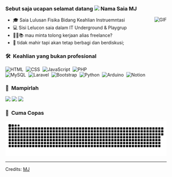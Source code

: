 ### Sebut saja ucapan selamat datang <img src="https://media.giphy.com/media/hvRJCLFzcasrR4ia7z/giphy.gif" width="25px"> Nama Saia MJ

<img align="right" alt="GIF" x='10' src="https://i.pinimg.com/originals/e4/26/70/e426702edf874b181aced1e2fa5c6cde.gif" />
  
- 🎓 Saia Lulusan Fisika Bidang Keahlian Instruemntasi 
- 💻 Sisi Lelucon saia dalam IT Underground & Playgrup
- 💼🔭📚 mau minta tolong kerjaan alias freelance? 
- 💬 tidak mahir tapi akan tetap berbagi dan berdiskusi;

### 🛠 &nbsp;Keahlian yang bukan profesional 

![HTML](https://img.shields.io/badge/-HTML-05122A?style=flat&logo=HTML5)&nbsp;
![CSS](https://img.shields.io/badge/-CSS-05122A?style=flat&logo=CSS3&logoColor=1572B6)&nbsp;
![JavaScript](https://img.shields.io/badge/-JavaScript-05122A?style=flat&logo=javascript)&nbsp;
![PHP](https://img.shields.io/badge/-PHP-05122A?style=flat&logo=php)\
![MySQL](https://img.shields.io/badge/-MySQL-05122A?style=flat&logo=mysql)&nbsp;
![Laravel](https://img.shields.io/badge/-laravel-05122A?style=flat&logo=laravel)&nbsp;
![Bootstrap](https://img.shields.io/badge/-Bootstrap-05122A?style=flat&logo=bootstrap&logoColor=563D7C)&nbsp;
![Python](https://img.shields.io/badge/-Python-05122A?style=flat&logo=python)&nbsp;
![Arduino](https://img.shields.io/badge/-Arduino-05122A?style=flat&logo=arduino)&nbsp;
![Notion](https://img.shields.io/badge/-Notion-05122A?style=flat&logo=notion)&nbsp;


### 🤝 &nbsp;Mampirlah 

<p>
<a href="https://mjmokhtar.netlify.app/"><img src="https://img.shields.io/badge/-mjmokhtar.com-3423A6?style=flat&logo=Safari&logoColor=white"/></a>
<a href="https://www.linkedin.com/in/muhammadjumiatmokhtar/"><img src="https://img.shields.io/badge/-MJ%20Mokhtar-0077B5?style=flat&logo=Linkedin&logoColor=white"/></a>
<a href="https://www.youtube.com/channel/UCOz8cOfqPVn19_9spXOlPRg"><img src="https://img.shields.io/badge/-MJM-BD081C?style=flat&logo=Youtube&logoColor=white"/></a>
</p>

### 🐍 &nbsp;Cuma Copas
<div>
  <img src="https://github.com/Pepyn0/Pepyn0/raw/output/github-contribution-grid-snake.svg" alt="snake"></center>
</div>

------
Credits: [MJ](https://github.com/mjmokhtar)
